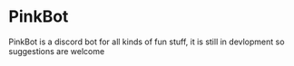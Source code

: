# PinkBot
PinkBot is a discord bot for all kinds of fun stuff, it is still in devlopment so suggestions are welcome
